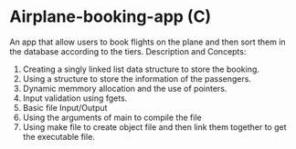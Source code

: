 # Airplane-booking-app (C)
An app that allow users to book flights on the plane and then sort them in the database according to the tiers.
Description and Concepts:
1. Creating a singly linked list data structure to store the booking.
2. Using a structure to store the information of the passengers.
3. Dynamic memmory allocation and the use of pointers.
4. Input validation using fgets.
5. Basic file Input/Output
6. Using the arguments of main to compile the file
7. Using make file to create object file and then link them together to get the executable file.
